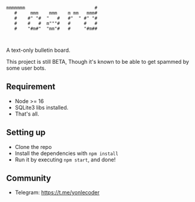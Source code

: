 ```
                                   
mmmmmmm                          # 
   #     mmm    mmm    m mm   mmm# 
   #    #" "#  "   #   #"  " #" "# 
   #    #   #  m"""#   #     #   # 
   #    "#m#"  "mm"#   #     "#m## 
                                   
                                   
```

A text-only bulletin board.

This project is still BETA, Though it's known to be able to get spammed by some user bots.

## Requirement
- Node >= 16
- SQLite3 libs installed.
- That's all.

## Setting up
* Clone the repo
* Install the dependencies with `npm install`
* Run it by executing `npm start`, and done!

## Community
* Telegram: https://t.me/yonlecoder


